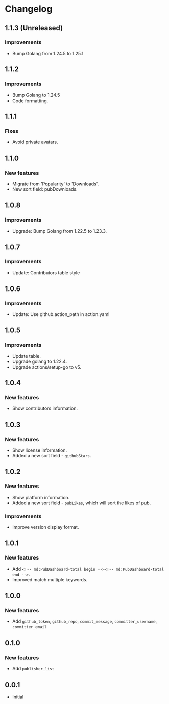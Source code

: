 # Changelog

## 1.1.3 (Unreleased)

### Improvements

- Bump Golang from 1.24.5 to 1.25.1

## 1.1.2

### Improvements

- Bump Golang to 1.24.5
- Code formatting.

## 1.1.1

### Fixes

- Avoid private avatars.

## 1.1.0

### New features

- Migrate from 'Popularity' to 'Downloads'.
- New sort field: pubDownloads.

## 1.0.8

### Improvements

- Upgrade: Bump Golang from 1.22.5 to 1.23.3.

## 1.0.7

### Improvements

- Update: Contributors table style

## 1.0.6

### Improvements

- Update: Use github.action_path in action.yaml

## 1.0.5

### Improvements

- Update table.
- Upgrade golang to 1.22.4.
- Upgrade actions/setup-go to v5.

## 1.0.4

### New features

- Show contributors information.

## 1.0.3

### New features

- Show license information.
- Added a new sort field - `githubStars`.

## 1.0.2

### New features

- Show platform information.
- Added a new sort field - `pubLikes`, which will sort the likes of pub.

### Improvements

- Improve version display format.

## 1.0.1

### New features

- Add `<!-- md:PubDashboard-total begin --><!-- md:PubDashboard-total end -->`.
- Improved match multiple keywords.

## 1.0.0

### New features

- Add `github_token`, `github_repo`, `commit_message`, `committer_username`, `committer_email`

## 0.1.0

### New features

- Add `publisher_list`

## 0.0.1

- Initial